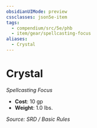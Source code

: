 ```yaml
---
obsidianUIMode: preview
cssclasses: json5e-item
tags:
  - compendium/src/5e/phb
  - item/gear/spellcasting-focus
aliases:
  - Crystal
---
```

# Crystal
*Spellcasting Focus*  

- **Cost**: 10 gp
- **Weight**: 1.0 lbs.

*Source: SRD / Basic Rules*